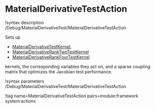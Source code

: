 # MaterialDerivativeTestAction

!syntax description /Debug/MaterialDerivativeTest/MaterialDerivativeTestAction

Sets up

- [MaterialDerivativeTestKernel](/MaterialDerivativeTestKernel.md),
- [MaterialDerivativeRankTwoTestKernel](/MaterialDerivativeRankTwoTestKernel.md)
- [MaterialDerivativeRankFourTestKernel](/MaterialDerivativeRankFourTestKernel.md)

kernels, the corresponding variables they act on, and a sparse coupling matrix that
optimizes the Jacobian test performance.


!syntax parameters /Debug/MaterialDerivativeTest/MaterialDerivativeTestAction

!tag name=MaterialDerivativeTestAction pairs=module:framework system:actions
